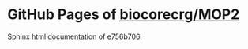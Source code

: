 GitHub Pages of [biocorecrg/MOP2](https://github.com/biocorecrg/MOP2.git)
===
Sphinx html documentation of [e756b706](https://github.com/biocorecrg/MOP2/tree/e756b70647ace34f3698ae4f1fc2bd096d7a8ba9)
